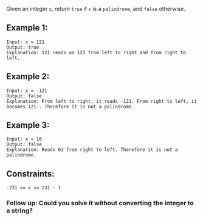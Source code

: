 Given an integer `x`, return `true` if `x` is a `palindrome`, and `false` otherwise. 

## Example 1:

    Input: x = 121
    Output: true
    Explanation: 121 reads as 121 from left to right and from right to left.

## Example 2:

    Input: x = -121
    Output: false
    Explanation: From left to right, it reads -121. From right to left, it becomes 121-. Therefore it is not a palindrome.

## Example 3:

    Input: x = 10
    Output: false
    Explanation: Reads 01 from right to left. Therefore it is not a palindrome.

## Constraints:

    -231 <= x <= 231 - 1

### Follow up: Could you solve it without converting the integer to a string?